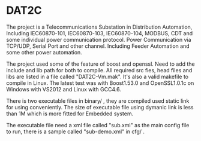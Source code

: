 DAT2C
=====
The project is a Telecommunications Substation in Distribution Automation, 
Including IEC60870-101, IEC60870-103, IEC60870-104, MODBUS, CDT and some individual power communication protocol. 
Power Communication via TCP/UDP, Serial Port and other channel. 
Including Feeder Automation and some other power automation. 

The project used some of the feature of boost and openssl. Need to add the include and lib path for both to compile.
All required src fies, head files and libs are listed in a file called "DAT2C-Vm.mak". It's also a valid makefile to compile in Linux.
The latest test was with Boost1.53.0 and OpenSSL1.0.1c on Windows with VS2012 and Linux with GCC4.6.

There is two executable files in binary/ , they are compiled used static link for using conveniently. 
The size of executable file using dymanic link is less than 1M which is more fitted for Embedded system.

The executable file need a xml file called "sub.xml" as the main config file to run, there is a sample called "sub-demo.xml" in cfg/ .
